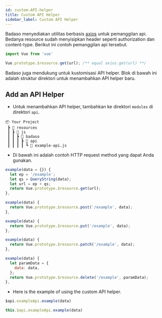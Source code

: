 ```yaml
---
id: custom-API-helper
title: Custom API Helper
sidebar_label: Custom API Helper
---
```


Badaso menyediakan utilitas berbasis [axios](https://github.com/axios/axios) untuk pemanggilan api. Bedanya resource sudah menyisipkan header seperti authorization dan content-type. Berikut ini contoh pemanggilan api tersebut.

```js
import Vue from 'vue'

Vue.prototype.$resource.get(url); /** equal axios.get(url) **/
```

Badaso juga mendukung untuk kustomisasi API helper. Blok di bawah ini adalah struktur direktori untuk menambahkan API helper baru.

## Add an API Helper

- Untuk menambahkan API helper, tambahkan ke direktori `modules` di direktori `api`.

```
📦 Your Project
 ┣ 📂 resources
 ┃ ┣ 📂 js
 ┃ ┃ ┣ 📂 badaso
 ┃ ┃ ┃ ┣ 📂 api
 ┃ ┃ ┃ ┃ ┗ 📜 example-api.js
```

- Di bawah ini adalah contoh HTTP request method yang dapat Anda gunakan.

<!--DOCUSAURUS_CODE_TABS-->
<!--GET-->
```js
example(data = {}) {
  let ep = '/example';
  let qs = QueryString(data);
  let url = ep + qs;
  return Vue.prototype.$resource.get(url);
},
```
<!--POST-->
```js
example(data) {
  return Vue.prototype.$resource.post('/example', data);
},
```
<!--PUT-->
```js
example(data) {
  return Vue.prototype.$resource.put('/example', data);
},
```
<!--PATCH-->
```js
example(data) {
  return Vue.prototype.$resource.patch('/example', data);
},
```
<!--DELETE-->
```js
example(data) {
  let paramData = {
    data: data,
  };
  return Vue.prototype.$resource.delete('/example', paramData);
},
```
<!--END_DOCUSAURUS_CODE_TABS-->

- Here is the example of using the custom API helper.

<!--DOCUSAURUS_CODE_TABS-->
<!--Template-->
```js
$api.exampleApi.example(data)
```
<!--Script-->
```js
this.$api.exampleApi.example(data)
```
<!--END_DOCUSAURUS_CODE_TABS-->